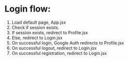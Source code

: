 # Login flow:
1. Load default page, App.jsx
2. Check if session exists.
3. If session exists, redirect to Profile.jsx
4. Else, redirect to Login.jsx
5. On successful login, Google Auth redirects to Profile.jsx
6. On successful logout, redirect to Login.jsx
7. On successful registration, redirect to Login.jsx